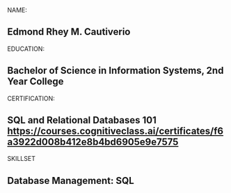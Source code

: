 NAME:

Edmond Rhey M. Cautiverio
----------------------------------------------------------
EDUCATION:

Bachelor of Science in Information Systems, 2nd Year College
------------------------------------------------------------
CERTIFICATION:

SQL and Relational Databases 101
https://courses.cognitiveclass.ai/certificates/f6a3922d008b412e8b4bd6905e9e7575
--------------------------------------------------------------
SKILLSET

Database Management: SQL
--------------------------------------------------------------
